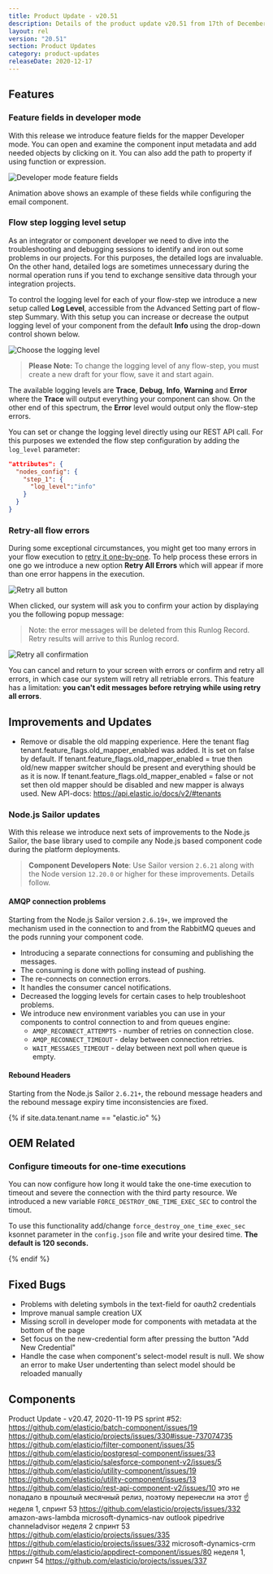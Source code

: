 ```yaml
---
title: Product Update - v20.51
description: Details of the product update v20.51 from 17th of December 2020.
layout: rel
version: "20.51"
section: Product Updates
category: product-updates
releaseDate: 2020-12-17
---
```


## Features

### Feature fields in developer mode

With this release we introduce feature fields for the mapper Developer mode. You
can open and examine the component input metadata and add needed objects by clicking
on it. You can also add the path to property if using function or expression.

![Developer mode feature fields](/assets/img/RN/2051/feature-fields-developer-mode.gif)

Animation above shows an example of these fields while configuring the email component.

### Flow step logging level setup

As an integrator or component developer we need to dive into the troubleshooting
and debugging sessions to identify and iron out some problems in our projects.
For this purposes, the detailed logs are invaluable. On the other hand, detailed
logs are sometimes unnecessary during the normal operation runs if you tend to
exchange sensitive data through your integration projects.

To control the logging level for each of your flow-step we introduce a new
setup called **Log Level**, accessible from the Advanced Setting part of flow-step
Summary. With this setup you can increase or decrease the output logging level of
your component from the default **Info** using the drop-down control shown below.

![Choose the logging level](/assets/img/RN/2051/log-level-setup.png)

> **Please Note:** To change the logging level of any flow-step, you must create
> a new draft for your flow, save it and start again.

The available logging levels are **Trace**, **Debug**, **Info**, **Warning** and
**Error** where the **Trace** will output everything your component can show. On the
other end of this spectrum, the **Error** level would output only the flow-step errors.

You can set or change the logging level directly using our REST API call. For this
purposes we extended the flow step configuration by adding the `log_level` parameter:

```json
"attributes": {
  "nodes_config": {
    "step_1": {
      "log_level":"info"
    }
  }
}
```
### Retry-all flow errors

During some exceptional circumstances, you might get too many errors in your flow
execution to [retry it one-by-one](/guides/error-retry#reprocess-and-retry). To help
process these errors in one go we introduce a new option **Retry All Errors** which
will appear if more than one error happens in the execution.

![Retry all button](/assets/img/RN/2051/retry-all-errors.png)

When clicked, our system will ask you to confirm your action by displaying you
the following popup message:

> Note: the error messages will be deleted from this Runlog Record. Retry results will arrive to this Runlog record.

![Retry all confirmation](/assets/img/RN/2051/retry-all-errors-confirmation.png)

You can cancel and return to your screen with errors or confirm and retry all
errors, in which case our system will retry all retriable errors. This feature
has a limitation: **you can't edit messages before retrying while using retry all errors**.

## Improvements and Updates

- Remove or disable the old mapping experience.
Here the tenant flag tenant.feature_flags.old_mapper_enabled was added. It is set on false by default.
If tenant.feature_flags.old_mapper_enabled = true then old/new mapper switcher should be present and everything should be as it is now.
If tenant.feature_flags.old_mapper_enabled = false or not set then old mapper should be disabled and new mapper is always used.
New API-docs: https://api.elastic.io/docs/v2/#tenants

### Node.js Sailor updates

With this release we introduce next sets of improvements to the Node.js Sailor,
the base library used to compile any Node.js based component code during the
platform deployments.

> **Component Developers Note**: Use Sailor version `2.6.21` along with the Node
> version `12.20.0` or higher for these improvements. Details follow.

#### AMQP connection problems

Starting from the Node.js Sailor version `2.6.19+`, we improved the mechanism used
in the connection to and from the RabbitMQ queues and the pods running your component
code.

*   Introducing a separate connections for consuming and publishing the messages.
*   The consuming is done with polling instead of pushing.
*   The re-connects on connection errors.
*   It handles the consumer cancel notifications.
*   Decreased the logging levels for certain cases to help troubleshoot problems.
*   We introduce new environment variables you can use in your components to control connection to and from queues engine:
    *   `AMQP_RECONNECT_ATTEMPTS` - number of retries on connection close.
    *   `AMQP_RECONNECT_TIMEOUT` - delay between connection retries.
    *   `WAIT_MESSAGES_TIMEOUT` - delay between next poll when queue is empty.

#### Rebound Headers

Starting from the Node.js Sailor `2.6.21+`, the rebound message headers and the rebound
message expiry time inconsistencies are fixed.


{% if site.data.tenant.name == "elastic.io" %}

## OEM Related

### Configure timeouts for one-time executions

You can now configure how long it would take the one-time execution to timeout
and severe the connection with the third party resource. We introduced a new
variable `FORCE_DESTROY_ONE_TIME_EXEC_SEC` to control the timout.

To use this functionality add/change `force_destroy_one_time_exec_sec` ksonnet
parameter in the `config.json` file and write your desired time.
**The default is 120 seconds.**

{% endif %}

## Fixed Bugs

- Problems with deleting symbols in the text-field for oauth2 credentials
- Improve manual sample creation UX
- Missing scroll in developer mode for components with metadata at the bottom of the page
- Set focus on the new-credential form after pressing the button "Add New Credential"
- Handle the case when component's select-model result is null.
We show an error to make User undertenting than select model should be reloaded manually

## Components

Product Update - v20.47, 2020-11-19
PS sprint #52:
https://github.com/elasticio/batch-component/issues/19
https://github.com/elasticio/projects/issues/330#issue-737074735
https://github.com/elasticio/filter-component/issues/35
https://github.com/elasticio/postgresql-component/issues/33
https://github.com/elasticio/salesforce-component-v2/issues/5
https://github.com/elasticio/utility-component/issues/19
https://github.com/elasticio/utility-component/issues/13
https://github.com/elasticio/rest-api-component-v2/issues/10
это не попадало в прошлый месячный релиз, поэтому перенесли на этот :point_up:
неделя 1, спринт 53
https://github.com/elasticio/projects/issues/332
amazon-aws-lambda
microsoft-dynamics-nav
outlook
pipedrive
channeladvisor
неделя 2 спринт 53
https://github.com/elasticio/projects/issues/335
https://github.com/elasticio/projects/issues/332
microsoft-dynamics-crm
https://github.com/elasticio/appdirect-component/issues/80
неделя 1, спринт 54
https://github.com/elasticio/projects/issues/337
